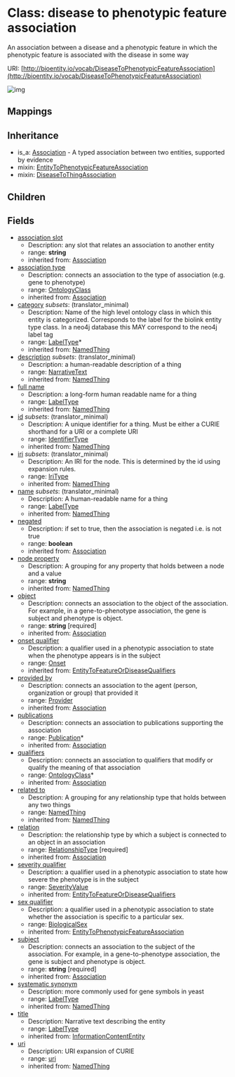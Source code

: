 # Class: disease to phenotypic feature association


An association between a disease and a phenotypic feature in which the phenotypic feature is associated with the disease in some way

URI: [http://bioentity.io/vocab/DiseaseToPhenotypicFeatureAssociation](http://bioentity.io/vocab/DiseaseToPhenotypicFeatureAssociation)

![img](http://yuml.me/diagram/nofunky;dir:TB/class/\[DiseaseToPhenotypicFeatureAssociation|id(i):identifier_type%20%3F;name(i):label_type%20%3F;category(i):label_type%20*;uri(i):uri%20%3F;node_property(i):string%20%3F;iri(i):iri_type%20%3F;full_name(i):label_type%20%3F;systematic_synonym(i):label_type%20%3F;title(i):label_type%20%3F;subject(i):string;negated(i):boolean%20%3F;association_slot(i):string%20%3F;description(i):narrative_text%20%3F]-%20object(i)>\[PhenotypicFeature],%20\[DiseaseToPhenotypicFeatureAssociation]-%20sex%20qualifier(i)%20%3F>\[BiologicalSex],%20\[DiseaseToPhenotypicFeatureAssociation]-%20onset%20qualifier(i)%20%3F>\[Onset],%20\[DiseaseToPhenotypicFeatureAssociation]-%20severity%20qualifier(i)%20%3F>\[SeverityValue],%20\[DiseaseToPhenotypicFeatureAssociation]-%20provided%20by(i)%20%3F>\[Provider],%20\[DiseaseToPhenotypicFeatureAssociation]-%20publications(i)%20*>\[Publication],%20\[DiseaseToPhenotypicFeatureAssociation]-%20qualifiers(i)%20*>\[OntologyClass],%20\[DiseaseToPhenotypicFeatureAssociation]-%20relation(i)>\[RelationshipType],%20\[DiseaseToPhenotypicFeatureAssociation]-%20association%20type(i)%20%3F>\[OntologyClass],%20\[DiseaseToPhenotypicFeatureAssociation]-%20related%20to(i)%20%3F>\[NamedThing],%20\[DiseaseToPhenotypicFeatureAssociation]uses%20-.->\[EntityToPhenotypicFeatureAssociation],%20\[DiseaseToPhenotypicFeatureAssociation]uses%20-.->\[DiseaseToThingAssociation],%20\[Association]^-\[DiseaseToPhenotypicFeatureAssociation])
## Mappings

## Inheritance

 *  is_a: [Association](Association.md) - A typed association between two entities, supported by evidence
 *  mixin: [EntityToPhenotypicFeatureAssociation](EntityToPhenotypicFeatureAssociation.md)
 *  mixin: [DiseaseToThingAssociation](DiseaseToThingAssociation.md)
## Children

## Fields

 * [association slot](association_slot.md)
    * Description: any slot that relates an association to another entity
    * range: **string**
    * inherited from: [Association](Association.md)
 * [association type](association_type.md)
    * Description: connects an association to the type of association (e.g. gene to phenotype)
    * range: [OntologyClass](OntologyClass.md)
    * inherited from: [Association](Association.md)
 * [category](category.md) *subsets*: (translator_minimal)
    * Description: Name of the high level ontology class in which this entity is categorized. Corresponds to the label for the biolink entity type class. In a neo4j database this MAY correspond to the neo4j label tag
    * range: [LabelType](LabelType.md)*
    * inherited from: [NamedThing](NamedThing.md)
 * [description](description.md) *subsets*: (translator_minimal)
    * Description: a human-readable description of a thing
    * range: [NarrativeText](NarrativeText.md)
    * inherited from: [NamedThing](NamedThing.md)
 * [full name](full_name.md)
    * Description: a long-form human readable name for a thing
    * range: [LabelType](LabelType.md)
    * inherited from: [NamedThing](NamedThing.md)
 * [id](id.md) *subsets*: (translator_minimal)
    * Description: A unique identifier for a thing. Must be either a CURIE shorthand for a URI or a complete URI
    * range: [IdentifierType](IdentifierType.md)
    * inherited from: [NamedThing](NamedThing.md)
 * [iri](iri.md) *subsets*: (translator_minimal)
    * Description: An IRI for the node. This is determined by the id using expansion rules.
    * range: [IriType](IriType.md)
    * inherited from: [NamedThing](NamedThing.md)
 * [name](name.md) *subsets*: (translator_minimal)
    * Description: A human-readable name for a thing
    * range: [LabelType](LabelType.md)
    * inherited from: [NamedThing](NamedThing.md)
 * [negated](negated.md)
    * Description: if set to true, then the association is negated i.e. is not true
    * range: **boolean**
    * inherited from: [Association](Association.md)
 * [node property](node_property.md)
    * Description: A grouping for any property that holds between a node and a value
    * range: **string**
    * inherited from: [NamedThing](NamedThing.md)
 * [object](object.md)
    * Description: connects an association to the object of the association. For example, in a gene-to-phenotype association, the gene is subject and phenotype is object.
    * range: **string** [required]
    * inherited from: [Association](Association.md)
 * [onset qualifier](onset_qualifier.md)
    * Description: a qualifier used in a phenotypic association to state when the phenotype appears is in the subject
    * range: [Onset](Onset.md)
    * inherited from: [EntityToFeatureOrDiseaseQualifiers](EntityToFeatureOrDiseaseQualifiers.md)
 * [provided by](provided_by.md)
    * Description: connects an association to the agent (person, organization or group) that provided it
    * range: [Provider](Provider.md)
    * inherited from: [Association](Association.md)
 * [publications](publications.md)
    * Description: connects an association to publications supporting the association
    * range: [Publication](Publication.md)*
    * inherited from: [Association](Association.md)
 * [qualifiers](qualifiers.md)
    * Description: connects an association to qualifiers that modify or qualify the meaning of that association
    * range: [OntologyClass](OntologyClass.md)*
    * inherited from: [Association](Association.md)
 * [related to](related_to.md)
    * Description: A grouping for any relationship type that holds between any two things
    * range: [NamedThing](NamedThing.md)
    * inherited from: [NamedThing](NamedThing.md)
 * [relation](relation.md)
    * Description: the relationship type by which a subject is connected to an object in an association
    * range: [RelationshipType](RelationshipType.md) [required]
    * inherited from: [Association](Association.md)
 * [severity qualifier](severity_qualifier.md)
    * Description: a qualifier used in a phenotypic association to state how severe the phenotype is in the subject
    * range: [SeverityValue](SeverityValue.md)
    * inherited from: [EntityToFeatureOrDiseaseQualifiers](EntityToFeatureOrDiseaseQualifiers.md)
 * [sex qualifier](sex_qualifier.md)
    * Description: a qualifier used in a phenotypic association to state whether the association is specific to a particular sex.
    * range: [BiologicalSex](BiologicalSex.md)
    * inherited from: [EntityToPhenotypicFeatureAssociation](EntityToPhenotypicFeatureAssociation.md)
 * [subject](subject.md)
    * Description: connects an association to the subject of the association. For example, in a gene-to-phenotype association, the gene is subject and phenotype is object.
    * range: **string** [required]
    * inherited from: [Association](Association.md)
 * [systematic synonym](systematic_synonym.md)
    * Description: more commonly used for gene symbols in yeast
    * range: [LabelType](LabelType.md)
    * inherited from: [NamedThing](NamedThing.md)
 * [title](title.md)
    * Description: Narrative text describing the entity
    * range: [LabelType](LabelType.md)
    * inherited from: [InformationContentEntity](InformationContentEntity.md)
 * [uri](uri.md)
    * Description: URI expansion of CURIE
    * range: [uri](uri.md)
    * inherited from: [NamedThing](NamedThing.md)
